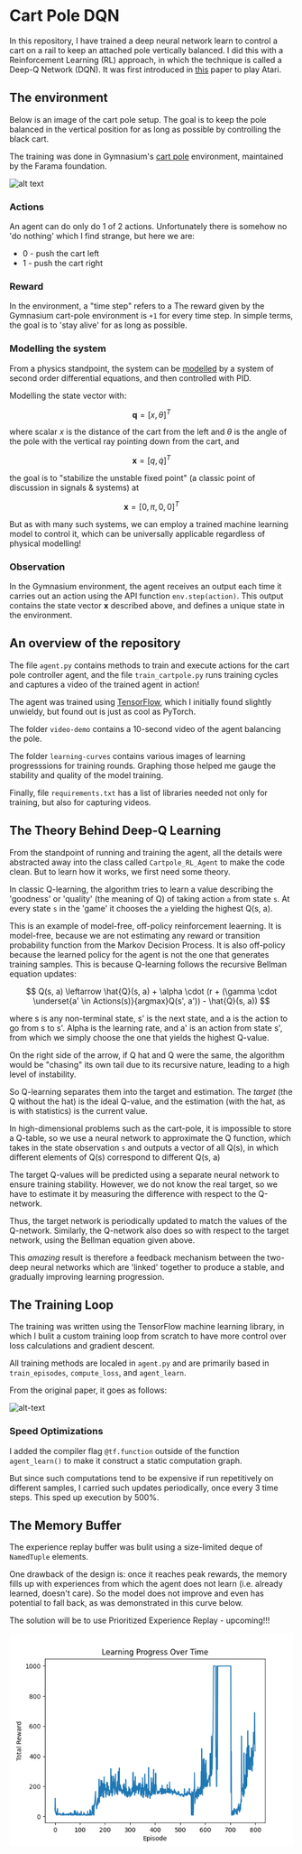 # Cart Pole DQN

In this repository, I have trained a deep neural network learn to control a cart on a rail to keep an attached pole vertically balanced. I did this with a Reinforcement Learning (RL) approach, in which the technique is called a Deep-Q Network (DQN). It was first introduced in [this](https://arxiv.org/abs/1312.5602) paper to play Atari.

## The environment

Below is an image of the cart pole setup. The goal is to keep the pole balanced in the vertical position for as long as possible by controlling the black cart. 

The training was done in Gymnasium's [cart pole](https://gymnasium.farama.org/environments/classic_control/cart_pole/) environment, maintained by the Farama foundation.

![alt text](https://gymnasium.farama.org/_images/cart_pole.gif)

### Actions

An agent can do only do 1 of 2 actions. Unfortunately there is somehow no 'do nothing' which I find strange, but here we are:
- 0 - push the cart left
- 1 - push the cart right

### Reward

In the environment, a "time step" refers to a The reward given by the Gymnasium cart-pole environment is `+1` for every time step. In simple terms, the goal is to 'stay alive' for as long as possible.

### Modelling the system

From a physics standpoint, the system can be [modelled](https://underactuated.mit.edu/acrobot.html#cart_pole) by a system of second order differential equations, and then controlled with PID. 

Modelling the state vector with:  

$$ 
\mathbf{q} = [x, \theta]^T
$$  

where scalar $x$ is the distance of the cart from the left and $\theta$ is the angle of the pole with the vertical ray pointing down from the cart, and  

$$ 
\mathbf{x} = [q, \dot{q}]^T
$$  

the goal is to "stabilize the unstable fixed point" (a classic point of discussion in signals & systems) at  

$$ 
\mathbf{x} = [0, \pi, 0, 0]^T
$$

But as with many such systems, we can employ a trained machine learning model to control it, which can be universally applicable regardless of physical modelling!

### Observation

In the Gymnasium environment, the agent receives an output each time it carries out an action using the API function `env.step(action)`. This output contains the state vector $\mathbf{x}$ described above, and defines a unique state in the environment.

## An overview of the repository

The file `agent.py` contains methods to train and execute actions for the cart pole controller agent, and the file `train_cartpole.py` runs training cycles and captures a video of the trained agent in action! 

The agent was trained using [TensorFlow](https://www.tensorflow.org/install/source), which I initially found slightly unwieldy, but found out is just as cool as PyTorch. 

The folder `video-demo` contains a 10-second video of the agent balancing the pole. 

The folder `learning-curves` contains various images of learning progresssions for training rounds. Graphing those helped me gauge the stability and quality of the model training.

Finally, file `requirements.txt` has a list of libraries needed not only for training, but also for capturing videos.

## The Theory Behind Deep-Q Learning

From the standpoint of running and training the agent, all the details were abstracted away into the class called `Cartpole_RL_Agent` to make the code clean. But to learn how it works, we first need some theory.

In classic Q-learning, the algorithm tries to learn a value describing the 'goodness' or 'quality' (the meaning of Q) of taking action `a` from state `s`. At every state `s` in the 'game' it chooses the `a` yielding the highest Q(s, a). 

This is an example of model-free, off-policy reinforcement leaerning. It is model-free, because we are not estimating any reward or transition probability function from the Markov Decision Process. It is also off-policy because the learned policy for the agent is not the one that generates training samples. This is because Q-learning follows the recursive Bellman equation updates: 

$$ 
Q(s, a) \leftarrow \hat{Q}(s, a) + \alpha \cdot (r + (\gamma \cdot \underset{a' \in Actions(s)}{argmax}Q(s', a')) - \hat{Q}(s, a))
$$ 

where s is any non-terminal state, s' is the next state, and a is the action to go from s to s'. Alpha is the learning rate, and a' is an action from state s', from which we simply choose the one that yields the highest Q-value.

On the right side of the arrow, if Q hat and Q were the same, the algorithm would be "chasing" its own tail due to its recursive nature, leading to a high level of instability.

So Q-learning separates them into the target and estimation. The *target* (the Q without the hat) is the ideal Q-value, and the estimation (with the hat, as is with statistics) is the current value.

In high-dimensional problems such as the cart-pole, it is impossible to store a Q-table, so we use a neural network to approximate the Q function, which takes in the state observation `s` and outputs a vector of all Q(s), in which different elements of Q(s) correspond to different Q(s, a)

The target Q-values will be predicted using a separate neural network to ensure training stability. However, we do not know the real target, so we have to estimate it by measuring the difference with respect to the Q-network. 

Thus, the target network is periodically updated to match the values of the Q-network. Similarly, the Q-network also does so with respect to the target network, using the Bellman equation given above.

This *amazing* result is therefore a feedback mechanism between the two-deep neural networks which are 'linked' together to produce a stable, and gradually improving learning progression.

## The Training Loop

The training was written using the TensorFlow machine learning library, in which I bulit a custom training loop from scratch to have more control over loss calculations and gradient descent. 

All training methods are localed in `agent.py` and are primarily based in `train_episodes`, `compute_loss`, and `agent_learn`.

From the original paper, it goes as follows:

![alt-text](https://i.sstatic.net/DEmcS.png)

### Speed Optimizations

I added the compiler flag `@tf.function` outside of the function `agent_learn()` to make it construct a static computation graph. 

But since such computations tend to be expensive if run repetitively on different samples, I carried such updates periodically, once every 3 time steps. This sped up execution by 500%.

## The Memory Buffer

The experience replay buffer was bulit using a size-limited deque of `NamedTuple` elements. 

One drawback of the design is: once it reaches peak rewards, the memory fills up with experiences from which the agent does not learn (i.e. already learned, doesn't care). So the model does not improve and even has potential to fall back, as was demonstrated in this curve below. 

The solution will be to use Prioritized Experience Replay - upcoming!!!

![alt-text](learning_curves/stable_curve.png)
